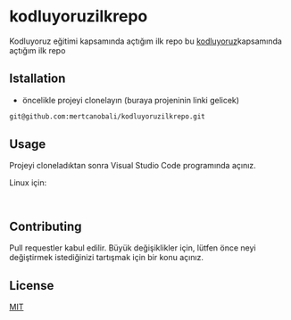 # kodluyoruzilkrepo
Kodluyoruz eğitimi kapsamında açtığım ilk repo
bu [kodluyoruz](https://kodluyoruz.org/tr/kodluyoruz/)kapsamında açtığım ilk repo 


## Istallation
*  öncelikle projeyi clonelayın (buraya projeninin linki gelicek)


```bash
git@github.com:mertcanobali/kodluyoruzilkrepo.git
```

## Usage

Projeyi cloneladıktan sonra Visual Studio Code programında açınız.

Linux için:
```linux


```

## Contributing
Pull requestler kabul edilir. Büyük değişiklikler için, lütfen önce neyi değiştirmek istediğinizi tartışmak için bir konu açınız.


## License
[MIT](https://choosealicense.com/licenses/mit/)
